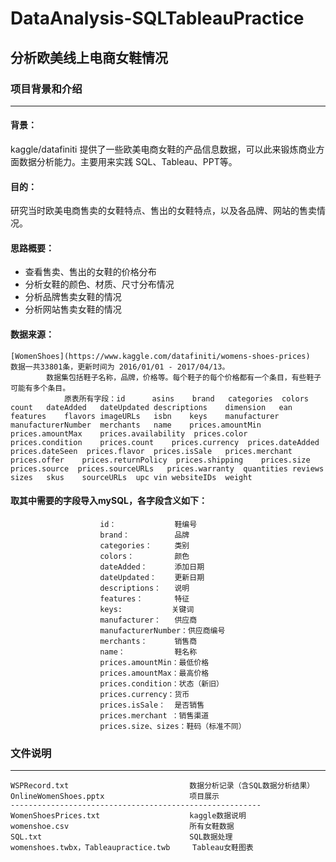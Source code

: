 # DataAnalysis-SQLTableauPractice
## 分析欧美线上电商女鞋情况
### 项目背景和介绍
---
#### 背景：
kaggle/datafiniti 提供了一些欧美电商女鞋的产品信息数据，可以此来锻炼商业方面数据分析能力。主要用来实践 SQL、Tableau、PPT等。
#### 目的：
研究当时欧美电商售卖的女鞋特点、售出的女鞋特点，以及各品牌、网站的售卖情况。
#### 思路概要：
* 查看售卖、售出的女鞋的价格分布
* 分析女鞋的颜色、材质、尺寸分布情况
* 分析品牌售卖女鞋的情况
* 分析网站售卖女鞋的情况
#### 数据来源：
	[WomenShoes](https://www.kaggle.com/datafiniti/womens-shoes-prices)
	数据一共33801条，更新时间为 2016/01/01 - 2017/04/13。
			数据集包括鞋子名称，品牌，价格等。每个鞋子的每个价格都有一个条目，有些鞋子可能有多个条目。
				原表所有字段：id 	   asins	brand	categories	colors	count	dateAdded	dateUpdated	descriptions	dimension	ean	features	flavors	imageURLs	isbn	keys	manufacturer	manufacturerNumber	merchants	name	prices.amountMin	prices.amountMax	prices.availability	 prices.color	prices.condition	prices.count	prices.currency	 prices.dateAdded	prices.dateSeen	 prices.flavor	prices.isSale	prices.merchant 	prices.offer	prices.returnPolicy	 prices.shipping	prices.size	 prices.source	prices.sourceURLs	prices.warranty	 quantities	reviews	sizes	skus	sourceURLs	upc	vin	websiteIDs	weight		
#### 取其中需要的字段导入mySQL，各字段含义如下：
						id：				鞋编号
						brand：			品牌
						categories：		类别
						colors：			颜色
						dateAdded：		添加日期
						dateUpdated：	更新日期
						descriptions：	说明
						features：		特征
						keys: 			关键词
						manufacturer： 	供应商
						manufacturerNumber：供应商编号
						merchants：		销售商
						name：			鞋名称
						prices.amountMin：最低价格
						prices.amountMax：最高价格
						prices.condition：状态（新旧）
						prices.currency：货币
						prices.isSale：  是否销售
						prices.merchant ：销售渠道
						prices.size、sizes：鞋码（标准不同）

### 文件说明
---
	WSPRecord.txt 							数据分析记录（含SQL数据分析结果）
	OnlineWomenShoes.pptx 					项目展示
	--------------------------------------------------------
	WomenShoesPrices.txt 					kaggle数据说明
	womenshoe.csv 							所有女鞋数据
	SQL.txt 								SQL数据处理
	womenshoes.twbx，Tableaupractice.twb 	Tableau女鞋图表

